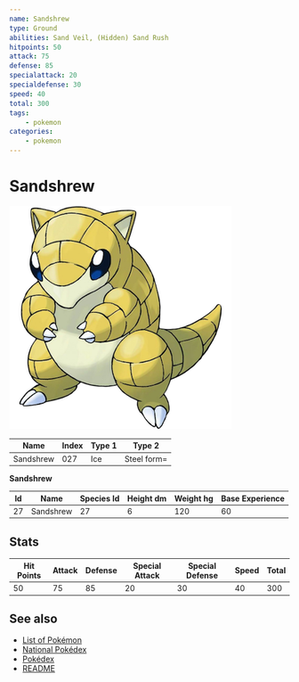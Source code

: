 ```yaml
---
name: Sandshrew
type: Ground
abilities: Sand Veil, (Hidden) Sand Rush
hitpoints: 50
attack: 75
defense: 85
specialattack: 20
specialdefense: 30
speed: 40
total: 300
tags:
    - pokemon
categories:
    - pokemon
---
```


# Sandshrew


![Sandshrew](images/027.png)

| **Name** | **Index** | **Type 1** | **Type 2** |
|----|----|----|----|
| Sandshrew | 027 | Ice | Steel form= |

**Sandshrew** 




| **Id** | **Name** | **Species Id** | **Height dm** | **Weight hg** | **Base Experience** |
|--------|----------|----------------|------------|------------|---------------------|
| 27 | Sandshrew | 27 | 6 | 120 | 60 |



## Stats

| **Hit Points** | **Attack** | **Defense** | **Special Attack** | **Special Defense** | **Speed** | **Total** |
|----------------|------------|-------------|--------------------|---------------------|-----------|-----------|
| 50 | 75 | 85 | 20 | 30 | 40 | 300 |

## See also

- [List of Pokémon](../pokemon.md)
- [National Pokédex](../national_pokedex.md)
- [Pokédex](../pokedex.md)
- [README](../README.md)
